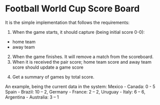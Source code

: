 # Football World Cup Score Board

It is the simple implementation that follows the requirements:

1) When the game starts, it should capture (being initial score 0-0):
  * home team 
  * away team 
2) When the game finishes. It will remove a match from the scoreboard.
3) When it is received the pair score; home team score and away team score should update a game      score
4. Get a summary of games by total score.

An example, being the current data in the system:
Mexico - Canada: 0 - 5
Spain - Brazil: 10 – 2,
Germany - France: 2 – 2,
Uruguay - Italy: 6 – 6,
Argentina - Australia: 3 – 1
